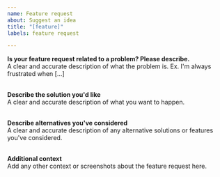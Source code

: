 ```yaml
---
name: Feature request
about: Suggest an idea
title: "[feature]"
labels: feature request

---
```


**Is your feature request related to a problem? Please describe.**\
A clear and accurate description of what the problem is. Ex. I'm always frustrated when [...]

\
**Describe the solution you'd like**\
A clear and accurate description of what you want to happen.

\
**Describe alternatives you've considered**\
A clear and accurate description of any alternative solutions or features you've considered.

\
**Additional context**\
Add any other context or screenshots about the feature request here.
